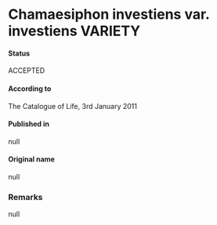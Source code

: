 Chamaesiphon investiens var. investiens VARIETY
=======

#### Status
ACCEPTED

#### According to
The Catalogue of Life, 3rd January 2011

#### Published in
null

#### Original name
null

### Remarks
null